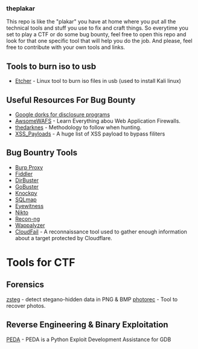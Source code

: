 ### theplakar
This repo is like the "plakar" you have at home where you put all the technical tools and stuff you use to fix and craft things. So  everytime you set to play a CTF or do some bug bounty, feel free to open this repo and look for that one specific tool that will help you do the job. And please, feel free to contribute with your own tools and links. 


## Tools to burn iso to usb
- [Etcher](https://www.balena.io/etcher/) - Linux tool to burn iso files in usb (used to install Kali linux)


## Useful Resources For Bug Bounty
- [Google dorks for disclosure programs](https://github.com/sushiwushi/bug-bounty-dorks/blob/master/dorks.txt)
- [AwsomeWAFS](https://github.com/0xInfection/Awesome-WAF) - Learn Everything abou Web Application Firewalls. 
- [thedarknes](https://thedarkness.ueuo.com/METHODOLOGY.txt) - Methodology to follow when hunting. 
- [XSS_Payloads](https://gist.github.com/kurobeats/9a613c9ab68914312cbb415134795b45) - A huge list of XSS payload to bypass filiters 


## Bug Bountry Tools
- [Burp Proxy](https://portswigger.net)
- [Fiddler](https://www.telerik.com/download/fiddler)
- [DirBuster](https://sourceforge.net/projects/dirbuster/)
- [GoBuster](https://github.com/OJ/gobuster)
- [Knockpy](https://github.com/guelfoweb/knock)
- [SQLmap](http://sqlmap.org)
- [Eyewitness](https://github.com/ChrisTruncer/EyeWitness)
- [Nikto](https://cirt.net/nikto2)
- [Recon-ng](https://bitbucket.org/LaNMaSteR53/recon-ng)
- [Wappalyzer](https://wappalyzer.com/download)
- [CloudFail](https://github.com/m0rtem/CloudFail) - A reconnaissance tool used to gather enough information about a target protected by Cloudflare.

# Tools for CTF
## Forensics
[zsteg](https://github.com/zed-0xff/zsteg) - detect stegano-hidden data in PNG & BMP
[photorec](https://www.cgsecurity.org/Download_and_donate.php/testdisk-7.2-WIP.linux26.tar.bz2) - Tool to recover photos.

## Reverse Engineering & Binary Exploitation

[PEDA](https://github.com/longld/peda) - PEDA is a Python Exploit Development Assistance for GDB



